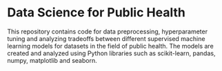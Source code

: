 # Data Science for Public Health

This repository contains code for data preprocessing, hyperparameter tuning and analyzing tradeoffs between different supervised machine learning models for datasets in the field of public health. The models are created and analyzed using Python libraries such as scikit-learn, pandas, numpy, matplotlib and seaborn.
